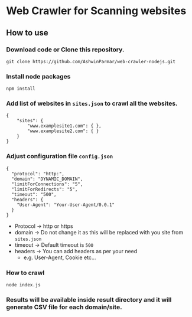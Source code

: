 # Web Crawler for Scanning websites

## How to use

### Download code or Clone this repository.
`git clone https://github.com/AshwinParmar/web-crawler-nodejs.git`

### Install node packages
`npm install`

### Add list of websites in `sites.json` to crawl all the websites.
```
{
    "sites": {
        "www.examplesite1.com": { },
        "www.examplesite2.com": { }
    }
}
```

### Adjust configuration file `config.json`
```
{
  "protocol": "http:",
  "domain": "DYNAMIC_DOMAIN",
  "limitForConnections": "5",
  "limitForRedirects": "5",
  "timeout": "500",
  "headers": {
    "User-Agent": "Your-User-Agent/0.0.1"
  }
}
```
- Protocol -> http or https
- domain -> Do not change it as this will be replaced with you site from `sites.json`
- timeout -> Default timeout is `500`
- headers -> You can add headers as per your need
  - e.g. User-Agent, Cookie etc...

### How to crawl
`node index.js`

### Results will be available inside result directory and it will generate CSV file for each domain/site.
